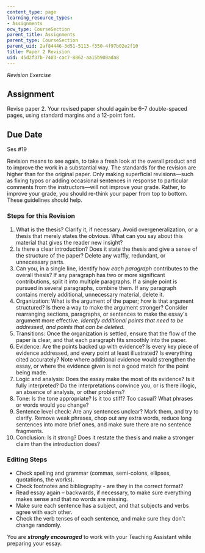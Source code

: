 ```yaml
---
content_type: page
learning_resource_types:
- Assignments
ocw_type: CourseSection
parent_title: Assignments
parent_type: CourseSection
parent_uid: 2af84446-3d51-5113-f350-4f97b02e2f10
title: Paper 2 Revision
uid: 45d2f37b-7403-cac7-8862-aa15b908ada8
---
```


_Revision Exercise_

Assignment
----------

Revise paper 2. Your revised paper should again be 6–7 double-spaced pages, using standard margins and a 12-point font.

Due Date
--------

Ses #19

Revision means to see again, to take a fresh look at the overall product and to improve the work in a substantial way. The standards for the revision are higher than for the original paper. Only making superficial revisions—such as fixing typos or adding occasional sentences in response to particular comments from the instructors—will not improve your grade. Rather, to improve your grade, you should re-think your paper from top to bottom. These guidelines should help.

### Steps for this Revision

1.  What is the thesis? Clarify it, if necessary. Avoid overgeneralization, or a thesis that merely states the obvious. What can you say about this material that gives the reader new insight?
2.  Is there a clear introduction? Does it state the thesis and give a sense of the structure of the paper? Delete any waffly, redundant, or unnecessary parts.
3.  Can you, in a single line, identify how _each paragraph_ contributes to the overall thesis? If any paragraph has two or more significant contributions, split it into multiple paragraphs. If a single point is pursued in several paragraphs, combine them. If any paragraph contains merely additional, unnecessary material, delete it.
4.  Organization: What is the argument of the paper; how is that argument structured? Is there a way to make the argument stronger? Consider rearranging sections, paragraphs, or sentences to make the essay's argument more effective. _Identify additional points that need to be addressed, and points that can be deleted._
5.  Transitions: Once the organization is settled, ensure that the flow of the paper is clear, and that each paragraph fits smoothly into the paper.
6.  Evidence: Are the points backed up with evidence? Is every key piece of evidence addressed, and every point at least illustrated? Is everything cited accurately? Note where additional evidence would strengthen the essay, or where the evidence given is not a good match for the point being made.
7.  Logic and analysis: Does the essay make the most of its evidence? Is it fully interpreted? Do the interpretations convince you, or is there illogic, an absence of analysis, or other problems?
8.  Tone: Is the tone appropriate? Is it too stiff? Too casual? What phrases or words would you change?
9.  Sentence level check: Are any sentences unclear? Mark them, and try to clarify. Remove weak phrases, chop out any extra words, reduce long sentences into more brief ones, and make sure there are no sentence fragments.
10.  Conclusion: Is it strong? Does it restate the thesis and make a stronger claim than the introduction does?

### Editing Steps

*   Check spelling and grammar (commas, semi-colons, ellipses, quotations, the works).
*   Check footnotes and bibliography - are they in the correct format?
*   Read essay again – backwards, if necessary, to make sure everything makes sense and that no words are missing.
*   Make sure each sentence has a subject, and that subjects and verbs agree with each other.
*   Check the verb tenses of each sentence, and make sure they don't change randomly.

You are _**strongly encouraged**_ to work with your Teaching Assistant while preparing your essay.